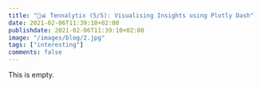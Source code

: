 ```yaml
---
title: "🎾📊 Tennalytix (5/5): Visualising Insights using Plotly Dash"
date: 2021-02-06T11:39:10+02:00
publishdate: 2021-02-06T11:39:10+02:00
image: "/images/blog/2.jpg"
tags: ["interesting"]
comments: false
---
```

This is empty. 
